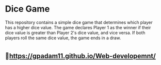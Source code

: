 # Dice Game
This repository contains a simple dice game that determines which player has a higher dice value. The game declares Player 1 as the winner if their dice value is greater than Player 2's dice value, and vice versa. If both players roll the same dice value, the game ends in a draw.

# <h2>🔗https://gpadam11.github.io/Web-developemnt/</h2>
